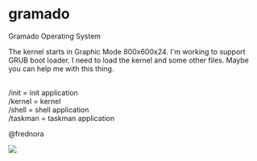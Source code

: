 # gramado
Gramado Operating System


The kernel starts in Graphic Mode 800x600x24.
I'm working to support GRUB boot loader. 
I need to load the kernel and some other files. 
Maybe you can help me with this thing.


<br>/init    = init application
<br>/kernel  = kernel
<br>/shell   = shell application 
<br>/taskman = taskman application

@frednora

<img src="https://github.com/frednora/gramado/blob/master/kernel/gui.png">
